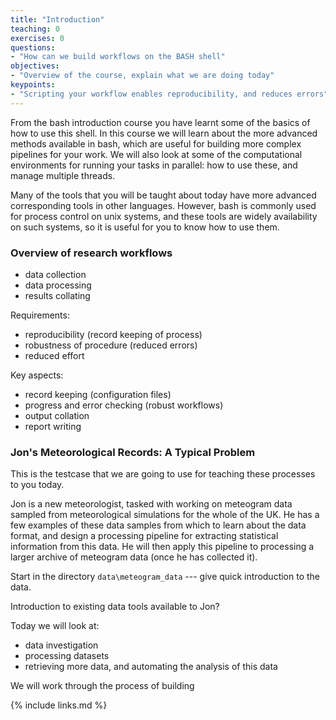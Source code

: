 ```yaml
---
title: "Introduction"
teaching: 0
exercises: 0
questions:
- "How can we build workflows on the BASH shell"
objectives:
- "Overview of the course, explain what we are doing today"
keypoints:
- "Scripting your workflow enables reproducibility, and reduces errors"
---
```


From the bash introduction course you have learnt some of the basics of how to use this
shell. In this course we will learn about the more advanced methods available in bash,
which are useful for building more complex pipelines for your work. We will also look at
some of the computational environments for running your tasks in parallel: how to use these,
and manage multiple threads.

Many of the tools that you will be taught about today have more advanced corresponding
tools in other languages. However, bash is commonly used for process control on unix systems,
and these tools are widely availability on such systems, so it is useful for you to know
how to use them.


### Overview of research workflows

- data collection
- data processing
- results collating

Requirements:
- reproducibility (record keeping of process)
- robustness of procedure (reduced errors)
- reduced effort

Key aspects:
- record keeping (configuration files)
- progress and error checking (robust workflows)
- output collation
- report writing


###




### Jon's Meteorological Records: A Typical Problem

This is the testcase that we are going to use for teaching these processes to you today.

Jon is a new meteorologist, tasked with working on meteogram data sampled from meteorological
simulations for the whole of the UK. He has a few examples of these data samples from
which to learn about the data format, and design a processing pipeline for extracting statistical
information from this data. He will then apply this pipeline to processing a larger
archive of meteogram data (once he has collected it).

Start in the directory `data\meteogram_data` --- give quick introduction to the data.

Introduction to existing data tools available to Jon?

Today we will look at:
- data investigation
- processing datasets
- retrieving more data, and automating the analysis of this data

We will work through the process of building



{% include links.md %}

